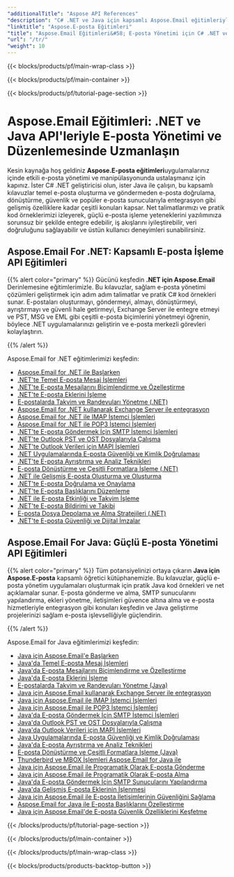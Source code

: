 ```yaml
---
"additionalTitle": "Aspose API References"
"description": "C# .NET ve Java için kapsamlı Aspose.Email eğitimleriyle etkili e-posta yönetimi ve manipülasyonunda ustalaşın. Sağlam uygulama geliştirme için e-posta oluşturma, dönüştürme, güvenlik, ayrıştırma ve daha fazlasını öğrenin."
"linktitle": "Aspose.E-posta Eğitimleri"
"title": "Aspose.Email Eğitimleri&#58; E-posta Yönetimi için C# .NET ve Java API"
"url": "/tr/"
"weight": 10
---
```


{{< blocks/products/pf/main-wrap-class >}}

{{< blocks/products/pf/main-container >}}

{{< blocks/products/pf/tutorial-page-section >}}

# Aspose.Email Eğitimleri: .NET ve Java API'leriyle E-posta Yönetimi ve Düzenlemesinde Uzmanlaşın

Kesin kaynağa hoş geldiniz **Aspose.E-posta eğitimleri**uygulamalarınız içinde etkili e-posta yönetimi ve manipülasyonunda ustalaşmanız için kapınız. İster C# .NET geliştiricisi olun, ister Java ile çalışın, bu kapsamlı kılavuzlar temel e-posta oluşturma ve göndermeden e-posta doğrulama, dönüştürme, güvenlik ve popüler e-posta sunucularıyla entegrasyon gibi gelişmiş özelliklere kadar çeşitli konuları kapsar. Net talimatlarımızı ve pratik kod örneklerimizi izleyerek, güçlü e-posta işleme yeteneklerini yazılımınıza sorunsuz bir şekilde entegre edebilir, iş akışlarını iyileştirebilir, veri doğruluğunu sağlayabilir ve üstün kullanıcı deneyimleri sunabilirsiniz.

## Aspose.Email For .NET: Kapsamlı E-posta İşleme API Eğitimleri

{{% alert color="primary" %}}
Gücünü keşfedin **.NET için Aspose.Email** Derinlemesine eğitimlerimizle. Bu kılavuzlar, sağlam e-posta yönetimi çözümleri geliştirmek için adım adım talimatlar ve pratik C# kod örnekleri sunar. E-postaları oluşturmayı, göndermeyi, almayı, dönüştürmeyi, ayrıştırmayı ve güvenli hale getirmeyi, Exchange Server ile entegre etmeyi ve PST, MSG ve EML gibi çeşitli e-posta biçimlerini yönetmeyi öğrenin, böylece .NET uygulamalarınızı geliştirin ve e-posta merkezli görevleri kolaylaştırın.

{{% /alert %}}

Aspose.Email for .NET eğitimlerimizi keşfedin:
- [Aspose.Email for .NET ile Başlarken](./net/getting-started/)
- [.NET'te Temel E-posta Mesaj İşlemleri](./net/email-message-operations/)
- [.NET'te E-posta Mesajlarını Biçimlendirme ve Özelleştirme](./net/message-formatting-customization/)
- [.NET'te E-posta Eklerini İşleme](./net/attachments-handling/)
- [E-postalarda Takvim ve Randevuları Yönetme (.NET)](./net/calendar-appointments/)
- [Aspose.Email for .NET kullanarak Exchange Server ile entegrasyon](./net/exchange-server-integration/)
- [Aspose.Email for .NET ile IMAP İstemci İşlemleri](./net/imap-client-operations/)
- [Aspose.Email for .NET ile POP3 İstemci İşlemleri](./net/pop3-client-operations/)
- [.NET'te E-posta Göndermek İçin SMTP İstemci İşlemleri](./net/smtp-client-operations/)
- [.NET'te Outlook PST ve OST Dosyalarıyla Çalışma](./net/outlook-pst-ost-operations/)
- [.NET'te Outlook Verileri için MAPI İşlemleri](./net/mapi-operations/)
- [.NET Uygulamalarında E-posta Güvenliği ve Kimlik Doğrulaması](./net/security-authentication/)
- [.NET'te E-posta Ayrıştırma ve Analiz Teknikleri](./net/email-parsing-analysis/)
- [E-posta Dönüştürme ve Çeşitli Formatlara İşleme (.NET)](./net/email-conversion-rendering/)
- [.NET ile Gelişmiş E-posta Oluşturma ve Oluşturma](./net/email-composition-and-creation/)
- [.NET'te E-posta Doğrulama ve Onaylama](./net/email-validation-and-verification/)
- [.NET'te E-posta Başlıklarını Düzenleme](./net/email-header-manipulation/)
- [.NET ile E-posta Etkinliği ve Takvim İşleme](./net/email-event-and-calendar-handling/)
- [.NET'te E-posta Bildirimi ve Takibi](./net/email-notification-and-tracking/)
- [E-posta Dosya Depolama ve Alma Stratejileri (.NET)](./net/email-file-storage-and-retrieval/)
- [.NET'te E-posta Güvenliği ve Dijital İmzalar](./net/email-security-and-signatures/)

## Aspose.Email For Java: Güçlü E-posta Yönetimi API Eğitimleri

{{% alert color="primary" %}}
Tüm potansiyelinizi ortaya çıkarın **Java için Aspose.E-posta** kapsamlı öğretici kütüphanemizle. Bu kılavuzlar, güçlü e-posta yönetim uygulamaları oluşturmak için pratik Java kod örnekleri ve net açıklamalar sunar. E-posta gönderme ve alma, SMTP sunucularını yapılandırma, ekleri yönetme, iletişimleri güvence altına alma ve e-posta hizmetleriyle entegrasyon gibi konuları keşfedin ve Java geliştirme projelerinizi sağlam e-posta işlevselliğiyle güçlendirin.

{{% /alert %}}

Aspose.Email for Java eğitimlerimizi keşfedin:
- [Java için Aspose.Email'e Başlarken](./java/getting-started/)
- [Java'da Temel E-posta Mesaj İşlemleri](./java/email-message-operations/)
- [Java'da E-posta Mesajlarını Biçimlendirme ve Özelleştirme](./java/message-formatting-customization/)
- [Java'da E-posta Eklerini İşleme](./java/attachments-handling/)
- [E-postalarda Takvim ve Randevuları Yönetme (Java)](./java/calendar-appointments/)
- [Java için Aspose.Email kullanarak Exchange Server ile entegrasyon](./java/exchange-server-integration/)
- [Java için Aspose.Email ile IMAP İstemci İşlemleri](./java/imap-client-operations/)
- [Java için Aspose.Email ile POP3 İstemci İşlemleri](./java/pop3-client-operations/)
- [Java'da E-posta Göndermek İçin SMTP İstemci İşlemleri](./java/smtp-client-operations/)
- [Java'da Outlook PST ve OST Dosyalarıyla Çalışma](./java/outlook-pst-ost-operations/)
- [Java'da Outlook Verileri için MAPI İşlemleri](./java/mapi-operations/)
- [Java Uygulamalarında E-posta Güvenliği ve Kimlik Doğrulaması](./java/security-authentication/)
- [Java'da E-posta Ayrıştırma ve Analiz Teknikleri](./java/email-parsing-analysis/)
- [E-posta Dönüştürme ve Çeşitli Formatlara İşleme (Java)](./java/email-conversion-rendering/)
- [Thunderbird ve MBOX İşlemleri Aspose.Email for Java ile](./java/thunderbird-mbox-operations/)
- [Java için Aspose.Email ile Programatik Olarak E-posta Gönderme](./java/sending-emails/)
- [Java için Aspose.Email ile Programatik Olarak E-posta Alma](./java/receiving-emails/)
- [Java'da E-posta Göndermek İçin SMTP Sunucularını Yapılandırma](./java/configuring-smtp-servers/)
- [Java'da Gelişmiş E-posta Eklerinin İşlenmesi](./java/advanced-email-attachments/)
- [Java için Aspose.Email ile E-posta İletişimlerinin Güvenliğini Sağlama](./java/securing-email-communications/)
- [Aspose.Email for Java ile E-posta Başlıklarını Özelleştirme](./java/customizing-email-headers/)
- [Java için Aspose.Email'de E-posta Güvenlik Özelliklerini Keşfetme](./java/exploring-email-security/)

{{< /blocks/products/pf/tutorial-page-section >}}

{{< /blocks/products/pf/main-container >}}

{{< /blocks/products/pf/main-wrap-class >}}

{{< blocks/products/products-backtop-button >}}